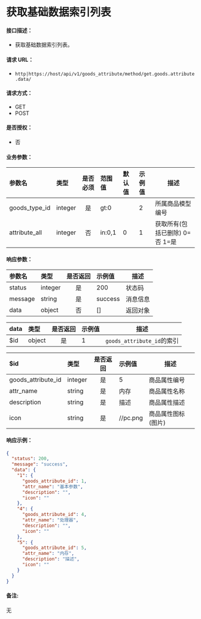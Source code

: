 # 获取基础数据索引列表

#### 接口描述：
- 获取基础数据索引列表。

#### 请求 URL：
- `http|https://host/api/v1/goods_attribute/method/get.goods.attribute.data/`

#### 请求方式：
- GET
- POST

#### 是否授权：
- 否

#### 业务参数：
|参数名|类型|是否必须|范围值|默认值|示例值|描述|
|:----|:---|:---:|:-----|:-----|:-----|-----|
|goods_type_id |integer |是 |gt:0 | |2 |所属商品模型编号 |
|attribute_all |integer |否 |in:0,1 |0 |1 |获取所有(包括已删除) 0=否 1=是 |

#### 响应参数：
|参数名|类型|是否返回|示例值|描述|
|:-----|:-----|:---:|:-----|-----|
|status |integer |是 |200 |状态码 |
|message |string |是 |success |消息信息 |
|data |object |否 |[] |返回对象 |

|data|类型|是否返回|示例值|描述|
|:-----|:-----|:---:|:-----|-----|
|$id |object |是 |1 |`goods_attribute_id`的索引 |

|$id|类型|是否返回|示例值|描述|
|:-----|:-----|:---:|:-----|-----|
|goods_attribute_id |integer |是 |5 |商品属性编号 |
|attr_name |string |是 |内存 |商品属性名称 |
|description |string |是 |描述 |商品属性描述 |
|icon |string |是 |//pc.png |商品属性图标(图片) |

#### 响应示例：
```json
{
  "status": 200,
  "message": "success",
  "data": {
    "1": {
      "goods_attribute_id": 1,
      "attr_name": "基本参数",
      "description": "",
      "icon": ""
    },
    "4": {
      "goods_attribute_id": 4,
      "attr_name": "处理器",
      "description": "",
      "icon": ""
    },
    "5": {
      "goods_attribute_id": 5,
      "attr_name": "内存",
      "description": "描述",
      "icon": ""
    }
  }
}
```

#### 备注:
无